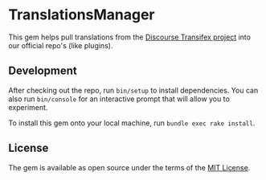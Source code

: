 # TranslationsManager

This gem helps pull translations from the [Discourse Transifex project](https://www.transifex.com/discourse/discourse-org) into our official repo's (like plugins).

## Development

After checking out the repo, run `bin/setup` to install dependencies. You can also run `bin/console` for an interactive prompt that will allow you to experiment.

To install this gem onto your local machine, run `bundle exec rake install`.

## License

The gem is available as open source under the terms of the [MIT License](http://opensource.org/licenses/MIT).
